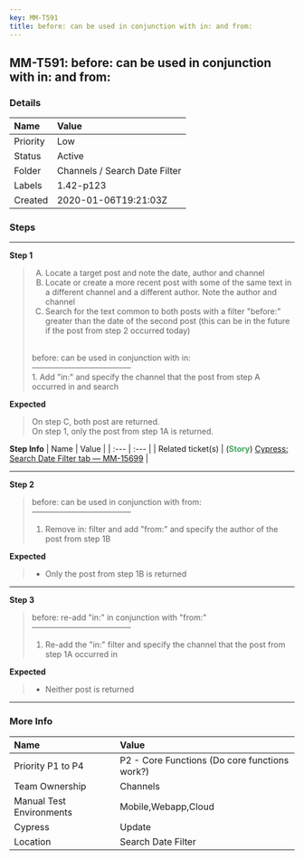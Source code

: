 ```yaml
---
key: MM-T591
title: before: can be used in conjunction with in: and from:
---
```


## MM-T591: before: can be used in conjunction with in: and from:

### Details

| Name     | Value                         |
| :------- | :---------------------------- |
| Priority | Low                           |
| Status   | Active                        |
| Folder   | Channels / Search Date Filter |
| Labels   | 1.42-p123                     |
| Created  | 2020-01-06T19:21:03Z          |

### Steps

<hr/>

**Step 1**

> <article><ol style="list-style-type: upper-alpha;"><li>Locate a target post and note the date, author and channel</li><li>Locate or create a more recent post with some of the same text in a different channel and a different author. Note the author and channel</li><li>Search for the text common to both posts with a filter "before:" greater than the date of the second post (this can be in the future if the post from step 2 occurred today)</li></ol><br>before: can be used in conjunction with in:<br>–––––––––––––––––––––––––<br>1. Add "in:" and specify the channel that the post from step A occurred in and search</article>

**Expected**

> <article>On step C, both post are returned.<br>On step 1, only the post from step 1A is returned.</article>

**Step Info**
| Name | Value |
| :--- | :--- |
| Related ticket(s) | (<strong><span style="color: rgb(65, 168, 95);">Story</span></strong>)&nbsp;<a href="https://mattermost.atlassian.net/browse/MM-15699">Cypress: Search Date Filter tab — MM-15699</a> |

<hr/>

**Step 2**

> <article>before: can be used in conjunction with from:<br>–––––––––––––––––––––––––<br><ol><li>Remove in: filter and add "from:" and specify the author of the post from step 1B</li></ol></article>

**Expected**

> <article><ul><li>Only the post from step 1B is returned</li></ul></article>

<hr/>

**Step 3**

> <article>before: re-add "in:" in conjunction with "from:"<br>–––––––––––––––––––––––––<br><ol><li>Re-add the "in:" filter and specify the channel that the post from step 1A occurred in</li></ol></article>

**Expected**

> <article><ul><li>Neither post is returned</li></ul></article>

<hr/>

### More Info

| Name                     | Value                                         |
| :----------------------- | :-------------------------------------------- |
| Priority P1 to P4        | P2 - Core Functions (Do core functions work?) |
| Team Ownership           | Channels                                      |
| Manual Test Environments | Mobile,Webapp,Cloud                           |
| Cypress                  | Update                                        |
| Location                 | Search Date Filter                            |
